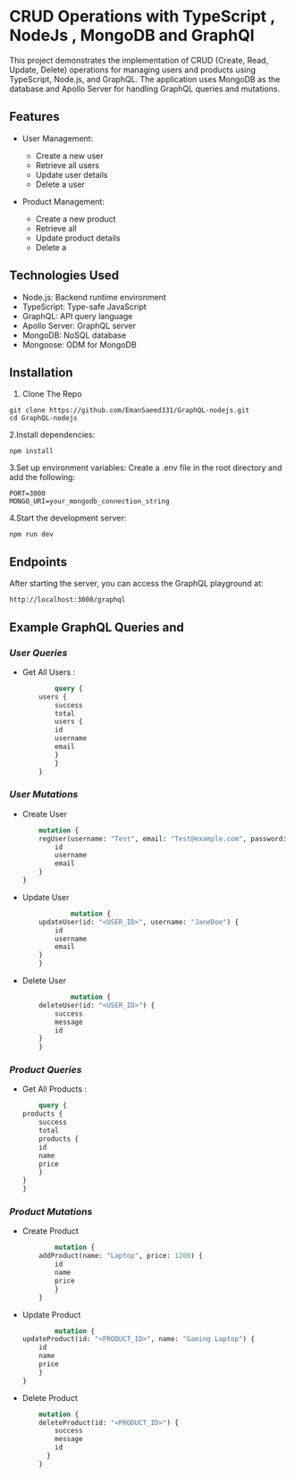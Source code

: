 # CRUD Operations with TypeScript , NodeJs , MongoDB and GraphQl 
This project demonstrates the implementation of CRUD (Create, Read, Update, Delete) operations for managing users and products using TypeScript, Node.js, and GraphQL. The application uses MongoDB as the database and Apollo Server for handling GraphQL queries and mutations.


## Features 
 - User Management:
   - Create a new user
   - Retrieve all users
   - Update user details
   - Delete a user

- Product Management:
   - Create a new product
   - Retrieve all 
   - Update product details
   - Delete a 
   
## Technologies Used
  - Node.js: Backend runtime environment
  - TypeScript: Type-safe JavaScript
  - GraphQL: API query language
  - Apollo Server: GraphQL server
  - MongoDB: NoSQL database
  - Mongoose: ODM for MongoDB

## Installation 
1. Clone The Repo 
```
git clone https://github.com/EmanSaeed331/GraphQL-nodejs.git
cd GraphQL-nodejs
```

2.Install dependencies:
```
npm install
```

3.Set up environment variables:
Create a .env file in the root directory and add the following:
```
PORT=3000
MONGO_URI=your_mongodb_connection_string
```

4.Start the development server:
```
npm run dev
```

## Endpoints
After starting the server, you can access the GraphQL playground at:

```
http://localhost:3000/graphql
```
## Example GraphQL Queries and 


### *User Queries*
 - Get All Users : 
    ```GraphQl
            query {
        users {
            success
            total
            users {
            id
            username
            email
            }
            }
        }
    ```
###  *User Mutations*
 - Create User 
    ```GraphQl
        mutation {
        regUser(username: "Test", email: "Test@example.com", password: "passTest") {
            id
            username
            email
        }
    }
    ```
  - Update User 
    ```GraphQl 
                mutation {
        updateUser(id: "<USER_ID>", username: "JaneDoe") {
            id
            username
            email
        }
        }
    ```
  - Delete User 
    ```GraphQl 
                mutation {
        deleteUser(id: "<USER_ID>") {
            success
            message
            id
        }
        }
    ```

### *Product Queries*
 - Get All Products :
    ```GraphQl
        query {
    products {
        success
        total
        products {
        id
        name
        price
        }
    }
    }
    ```
### *Product Mutations*
- Create Product

    ```GraphQl
            mutation {
        addProduct(name: "Laptop", price: 1200) {
            id
            name
            price
            }
        }
    ```
- Update Product 
    ```GraphQl 
            mutation {
    updateProduct(id: "<PRODUCT_ID>", name: "Gaming Laptop") {
        id
        name
        price
        }
    }
    ```

- Delete Product 
    ```GraphQl
        mutation {
        deleteProduct(id: "<PRODUCT_ID>") {
            success
            message
            id
          }
        }
    ```
